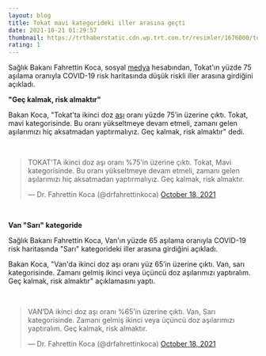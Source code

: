 ```yaml
--- 
layout: blog
title: Tokat mavi kategorideki iller arasına geçti
date: 2021-10-21 01:29:57
thumbnail: https://trthaberstatic.cdn.wp.trt.com.tr/resimler/1676000/tokat-meydan-aa-1677032.jpg
rating: 1
---
```

<p>
	Sağlık Bakanı Fahrettin Koca, sosyal <a href="https://www.trthaber.com/etiket/medya/" target="_blank">medya</a> hesabından, Tokat'ın yüzde 75 aşılama oranıyla COVID-19 risk haritasında düşük riskli iller arasına girdiğini açıkladı.</p>
<p>
	<strong>"Geç kalmak, risk almaktır"</strong></p>
<p>
	Bakan Koca, "Tokat'ta ikinci doz <a href="https://www.trthaber.com/etiket/asi/" target="_blank">aşı</a> oranı yüzde 75’in üzerine çıktı. Tokat, mavi kategorisinde. Bu oranı yükseltmeye devam etmeli, zamanı gelen aşılarımızı hiç aksatmadan yaptırmalıyız. Geç kalmak, risk almaktır" dedi.</p>
<p>
	 </p>
<blockquote class="twitter-tweet">
	<p dir="ltr" lang="tr">
		TOKAT’TA ikinci doz aşı oranı %75’in üzerine çıktı. Tokat, Mavi kategorisinde. Bu oranı yükseltmeye devam etmeli, zamanı gelen aşılarımızı hiç aksatmadan yaptırmalıyız. Geç kalmak, risk almaktır.</p>
	— Dr. Fahrettin Koca (@drfahrettinkoca) <a href="https://twitter.com/drfahrettinkoca/status/1450165039038611456?ref_src=twsrc%5Etfw">October 18, 2021</a></blockquote>
<script async src="https://platform.twitter.com/widgets.js" charset="utf-8"></script><p>
	 </p>
<p>
	<strong>Van "Sarı" kategoride</strong></p>
<p>
	Sağlık Bakanı Fahrettin Koca, Van'ın yüzde 65 aşılama oranıyla COVID-19 risk haritasında "Sarı" kategorideki iller arasına girdiğini açıkladı. </p>
<p>
	Bakan Koca, "Van'da ikinci doz aşı oranı yüz 65’in üzerine çıktı. Van, sarı kategorisinde. Zamanı gelmiş ikinci veya üçüncü doz aşılarımızı yaptıralım. Geç kalmak, risk almaktır" açıklamasını yaptı. </p>
<p>
	 </p>
<blockquote class="twitter-tweet">
	<p dir="ltr" lang="tr">
		VAN’DA ikinci doz aşı oranı %65’in üzerine çıktı. Van, Sarı kategorisinde. Zamanı gelmiş ikinci veya üçüncü doz aşılarımızı yaptıralım. Geç kalmak, risk almaktır.</p>
	— Dr. Fahrettin Koca (@drfahrettinkoca) <a href="https://twitter.com/drfahrettinkoca/status/1450166936059490319?ref_src=twsrc%5Etfw">October 18, 2021</a></blockquote>
<script async src="https://platform.twitter.com/widgets.js" charset="utf-8"></script>